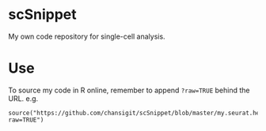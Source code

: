 # scSnippet

My own code repository for single-cell analysis. 

# Use

To source my code in R online, remember to append `?raw=TRUE` behind the URL. e.g.

    source("https://github.com/chansigit/scSnippet/blob/master/my.seurat.heatmap.R?raw=TRUE")
